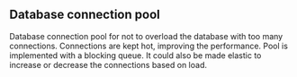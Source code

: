 ## Database connection pool
Database connection pool for not to overload the database with too many connections. Connections are kept hot, improving the performance.
Pool is implemented with a blocking queue. It could also be made elastic to increase or decrease the connections based on load.
